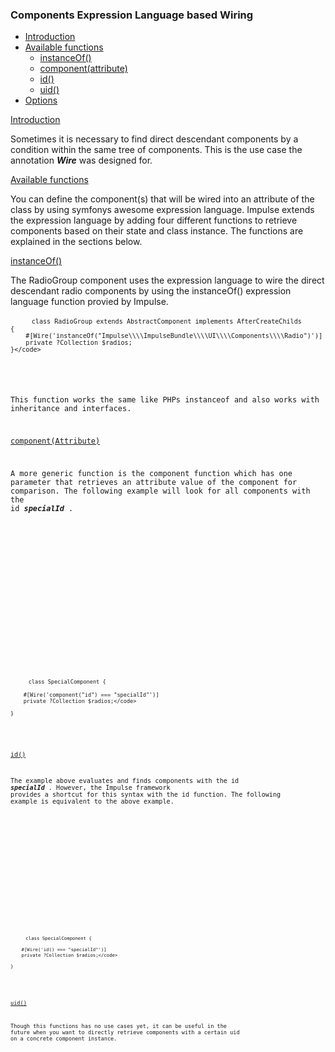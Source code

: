 <h3 class="doc-title">Components Expression Language based Wiring</h3>

- [Introduction](#introduction)
- [Available functions](#available-functions)
	- [instanceOf()](#instanceOf)
    - [component(attribute)](#componentAttribute)
    - [id()](#id)
    - [uid()](#uid)
- [Options](#options)

<a href="#introduction">Introduction</a>

Sometimes it is necessary to find direct descendant components by a condition within the same tree of components. This is the use case the annotation  **_Wire_** was designed for.

<a href="#available-functions">Available functions</a>

You can define the component(s) that will be wired into an attribute of the class by using symfonys awesome expression language. Impulse extends the expression language by adding four different functions to retrieve components based on their state and class instance. The functions are explained in the sections below.

<a href="#instanceOf">instanceOf()</a>

The RadioGroup component uses the expression language to wire the direct descendant radio components by using the instanceOf() expression language function provied by Impulse. 

<div class="code-header">
	<div class="container-fluid">
		<div class="row">
          <div class="button red"></div>
          <div class="button yellow"></div>
          <div class="button green"></div>
        </div>
    </div>
</div>
<pre class="code-white line-numbers language-php">
	<code class="imp-code language-php"><?php
	namespace Impulse\ImpulseBundle\UI\Components;
    use ...

    class RadioGroup extends AbstractComponent implements AfterCreateChilds
    {
        #[Wire('instanceOf("Impulse\\\\ImpulseBundle\\\\UI\\\\Components\\\\Radio")')]
        private ?Collection $radios;
	}</code>
</pre>

This function works the same like PHPs instanceof and also works with inheritance and interfaces.

<a href="#componentAttribute">component(Attribute)</a>

A more generic function is the component function which has one parameter that retrieves an attribute value of the component for comparison. The following example will look for all components with the id **_specialId_** .

<div class="code-header">
	<div class="container-fluid">
		<div class="row">
          <div class="button red"></div>
          <div class="button yellow"></div>
          <div class="button green"></div>
        </div>
    </div>
</div>
<pre class="code-white line-numbers language-php">
	<code class="imp-code language-php"><?php
    
    class SpecialComponent {

	    #[Wire('component("id") === "specialId"')]
        private ?Collection $radios;</code>
    
    }
</pre>

<a href="#id">id()</a>

The example above evaluates and finds components with the id **_specialId_** . However, the Impulse framework provides a shortcut for this syntax with the id function. The following example is equivalent to the above example.

<div class="code-header">
	<div class="container-fluid">
		<div class="row">
          <div class="button red"></div>
          <div class="button yellow"></div>
          <div class="button green"></div>
        </div>
    </div>
</div>
<pre class="code-white line-numbers language-php">
	<code class="imp-code language-php"><?php

    class SpecialComponent {

        #[Wire('id() === "specialId"')]
        private ?Collection $radios;</code>
    
    }
</pre>

<a href="#uid">uid()</a>

Though this functions has no use cases yet, it can be useful in the future when you want to directly retrieve components with a certain uid on a concrete component instance.
